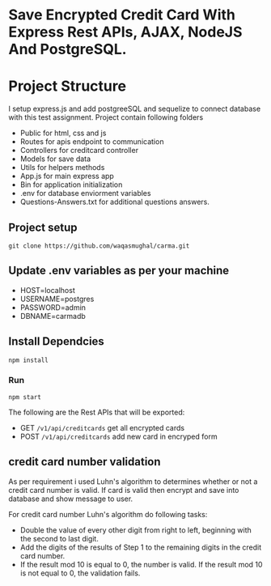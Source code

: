 # Save Encrypted Credit Card With Express Rest APIs, AJAX, NodeJS And PostgreSQL.

# Project Structure

I setup express.js and add postgreeSQL and sequelize to connect database with this test assignment. Project contain following folders
- Public for html, css and js 
- Routes for apis endpoint to communication
- Controllers for creditcard controller
- Models for save data
- Utils for helpers methods
- App.js for main express app
- Bin for application initialization
- .env for database enviorment variables
- Questions-Answers.txt for additional questions answers.


## Project setup
```
git clone https://github.com/waqasmughal/carma.git
```
## Update .env variables as per your machine

- HOST=localhost
- USERNAME=postgres
- PASSWORD=admin
- DBNAME=carmadb

## Install Dependcies
```
npm install
```
### Run
```
npm start
```

The following are the Rest APIs that will be exported:

- GET     `/v1/api/creditcards`	   get all encrypted cards
- POST    `/v1/api/creditcards`    add new card in encryped form


## credit card number validation

As per requirement i used Luhn's algorithm to determines whether or not a credit card number is valid. If card is valid then encrypt and save into database and show message to user.

For credit card number Luhn's algorithm do following tasks:

- Double the value of every other digit from right to left, beginning with the second to last digit.
- Add the digits of the results of Step 1 to the remaining digits in the credit card number.
- If the result mod 10 is equal to 0, the number is valid. If the result mod 10 is not equal to 0, the validation fails.


